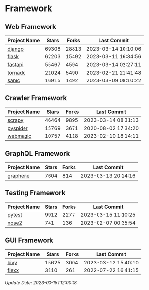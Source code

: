 # Framework

## Web Framework
| Project Name | Stars | Forks | Last Commit |
| ------------ | ----- | ----- | ----------- |
| [django](https://github.com/django/django) | 69308 | 28813 | 2023-03-14 10:10:06 |
| [flask](https://github.com/pallets/flask) | 62203 | 15492 | 2023-03-11 16:34:56 |
| [fastapi](https://github.com/tiangolo/fastapi) | 55467 | 4594 | 2023-03-14 02:27:11 |
| [tornado](https://github.com/tornadoweb/tornado) | 21024 | 5490 | 2023-02-21 21:41:48 |
| [sanic](https://github.com/sanic-org/sanic) | 16915 | 1492 | 2023-03-09 08:10:22 |

## Crawler Framework
| Project Name | Stars | Forks | Last Commit |
| ------------ | ----- | ----- | ----------- |
| [scrapy](https://github.com/scrapy/scrapy) | 46464 | 9895 | 2023-03-14 08:31:13 |
| [pyspider](https://github.com/binux/pyspider) | 15769 | 3671 | 2020-08-02 17:34:20 |
| [webmagic](https://github.com/code4craft/webmagic) | 10757 | 4118 | 2023-02-10 18:14:11 |

## GraphQL Framework
| Project Name | Stars | Forks | Last Commit |
| ------------ | ----- | ----- | ----------- |
| [graphene](https://github.com/graphql-python/graphene) | 7604 | 814 | 2023-03-13 20:24:16 |

## Testing Framework
| Project Name | Stars | Forks | Last Commit |
| ------------ | ----- | ----- | ----------- |
| [pytest](https://github.com/pytest-dev/pytest) | 9912 | 2277 | 2023-03-15 11:10:25 |
| [nose2](https://github.com/nose-devs/nose2) | 741 | 136 | 2023-02-07 00:35:54 |

## GUI Framework
| Project Name | Stars | Forks | Last Commit |
| ------------ | ----- | ----- | ----------- |
| [kivy](https://github.com/kivy/kivy) | 15625 | 3004 | 2023-03-12 15:40:10 |
| [flexx](https://github.com/flexxui/flexx) | 3110 | 261 | 2022-07-22 16:41:15 |

*Update Date: 2023-03-15T12:00:18*